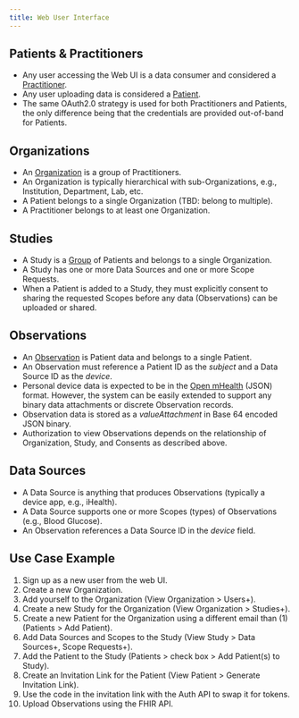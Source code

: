 ```yaml
---
title: Web User Interface
---
```


## Patients & Practitioners

- Any user accessing the Web UI is a data consumer and considered a [Practitioner](https://build.fhir.org/practitioner.html).
- Any user uploading data is considered a [Patient](https://build.fhir.org/patient.html).
- The same OAuth2.0 strategy is used for both Practitioners and Patients, the only difference being that the credentials are provided out-of-band for Patients.

## Organizations

- An [Organization](https://build.fhir.org/organization.html) is a group of Practitioners.
- An Organization is typically hierarchical with sub-Organizations, e.g., Institution, Department, Lab, etc.
- A Patient belongs to a single Organization (TBD: belong to multiple).
- A Practitioner belongs to at least one Organization.

## Studies

- A Study is a [Group](https://build.fhir.org/group.html) of Patients and belongs to a single Organization.
- A Study has one or more Data Sources and one or more Scope Requests.
- When a Patient is added to a Study, they must explicitly consent to sharing the requested Scopes before any data (Observations) can be uploaded or shared.

## Observations

- An [Observation](https://www.hl7.org/fhir/observation.html) is Patient data and belongs to a single Patient.
- An Observation must reference a Patient ID as the *subject* and a Data Source ID as the *device*.
- Personal device data is expected to be in the [Open mHealth](https://www.openmhealth.org/documentation/#/overview/get-started) (JSON) format. However, the system can be easily extended to support any binary data attachments or discrete Observation records.
- Observation data is stored as a *valueAttachment* in Base 64 encoded JSON binary.
- Authorization to view Observations depends on the relationship of Organization, Study, and Consents as described above.

## Data Sources

- A Data Source is anything that produces Observations (typically a device app, e.g., iHealth).
- A Data Source supports one or more Scopes (types) of Observations (e.g., Blood Glucose).
- An Observation references a Data Source ID in the *device* field.

## Use Case Example

1. Sign up as a new user from the web UI.
1. Create a new Organization.
1. Add yourself to the Organization (View Organization > Users+).
1. Create a new Study for the Organization (View Organization > Studies+).
1. Create a new Patient for the Organization using a different email than (1) (Patients > Add Patient).
1. Add Data Sources and Scopes to the Study (View Study > Data Sources+, Scope Requests+).
1. Add the Patient to the Study (Patients > check box > Add Patient(s) to Study).
1. Create an Invitation Link for the Patient (View Patient > Generate Invitation Link).
1. Use the code in the invitation link with the Auth API to swap it for tokens.
1. Upload Observations using the FHIR API.

